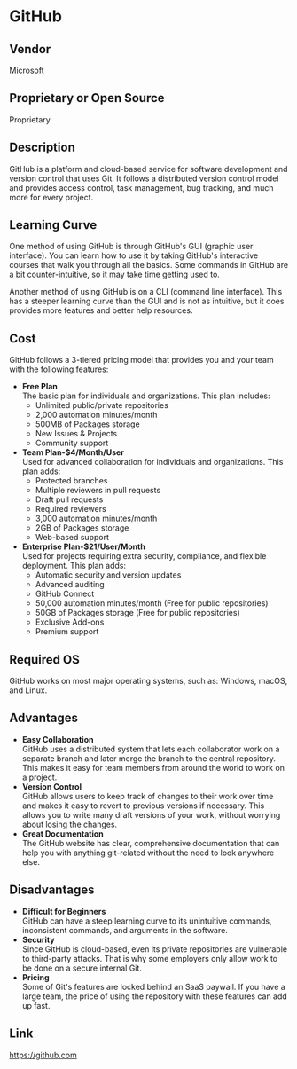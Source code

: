 # GitHub
## Vendor
Microsoft
## Proprietary or Open Source
Proprietary
## Description
GitHub is a platform and cloud-based service for software development and version control that uses Git. It follows a distributed version control model and provides access control, task management, bug tracking, and much more for every project.
## Learning Curve
One method of using GitHub is through GitHub's GUI (graphic user interface). You can learn how to use it by taking GitHub's interactive courses that walk you through all the basics. Some commands in GitHub are a bit counter-intuitive, so it may take time getting used to.    

Another method of using GitHub is on a CLI (command line interface). This has a steeper learning curve than the GUI and is not as intuitive, but it does provides more features and better help resources.
## Cost
GitHub follows a 3-tiered pricing model that provides you and your team with the following features:
* **Free Plan**  
   The basic plan for individuals and organizations. This plan includes:
  * Unlimited public/private repositories
  * 2,000 automation minutes/month
  * 500MB of Packages storage 
  * New Issues & Projects
  * Community support
* **Team Plan-$4/Month/User**  
  Used for advanced collaboration for individuals and organizations. This plan adds:
  * Protected branches
  * Multiple reviewers in pull requests
  * Draft pull requests
  * Required reviewers
  * 3,000 automation minutes/month 
  * 2GB of Packages storage 
  * Web-based support
* **Enterprise Plan-$21/User/Month**  
   Used for projects requiring extra security, compliance, and flexible deployment. This plan adds:
  * Automatic security and version updates
  * Advanced auditing
  * GitHub Connect
  * 50,000 automation minutes/month (Free for public repositories)
  * 50GB of Packages storage (Free for public repositories)
  * Exclusive Add-ons
  * Premium support
## Required OS
GitHub works on most major operating systems, such as: Windows, macOS, and Linux.
## Advantages
* **Easy Collaboration**  
  GitHub uses a distributed system that lets each collaborator work on a separate branch and later merge the branch to the central repository. This makes it easy for team members from around the world to work on a project.
* **Version Control**  
  GitHub allows users to keep track of changes to their work over time and makes it easy to revert to previous versions if necessary. This allows you to write many draft versions of your work, without worrying about losing the changes.
* **Great Documentation**  
  The GitHub website has clear, comprehensive documentation that can help you with anything git-related without the need to look anywhere else.
## Disadvantages
* **Difficult for Beginners**  
   GitHub can have a steep learning curve to its unintuitive commands, inconsistent commands, and arguments in the software.
* **Security**  
  Since GitHub is cloud-based, even its private repositories are vulnerable to third-party attacks. That is why some employers only allow work to be done on a secure internal Git. 
* **Pricing**  
 Some of Git's features are locked behind an SaaS paywall. If you have a large team, the price of using the repository with these features can add up fast.
## Link
https://github.com
